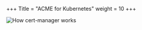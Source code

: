 +++
Title = "ACME for Kubernetes"
weight = 10
+++

![How cert-manager works](../../../images/acme-for-kubernetes/how-cert-manager-works.webp "How cert-manager works")